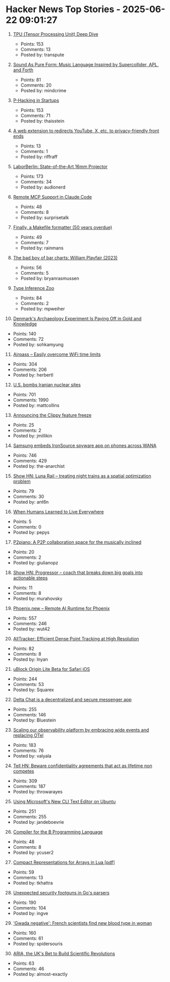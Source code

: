 # Hacker News Top Stories - 2025-06-22 09:01:27

1. [TPU (Tensor Processing Unit) Deep Dive](https://henryhmko.github.io/posts/tpu/tpu.html)
   - Points: 153
   - Comments: 13
   - Posted by: transpute

2. [Sound As Pure Form: Music Language Inspired by Supercollider, APL, and Forth](https://github.com/lfnoise/sapf)
   - Points: 81
   - Comments: 20
   - Posted by: mindcrime

3. [P-Hacking in Startups](https://briefer.cloud/blog/posts/p-hacking/)
   - Points: 153
   - Comments: 71
   - Posted by: thaisstein

4. [A web extension to redirects YouTube, X, etc. to privacy-friendly front ends](https://libredirect.github.io)
   - Points: 13
   - Comments: 1
   - Posted by: riffraff

5. [LaborBerlin: State-of-the-Art 16mm Projector](https://www.filmlabs.org/wiki/en/meetings_projects/spectral/laborberlin16mmprojector/start)
   - Points: 173
   - Comments: 34
   - Posted by: audionerd

6. [Remote MCP Support in Claude Code](https://www.anthropic.com/news/claude-code-remote-mcp?campaignId=13926158&source=i_email&medium=email&content=Oct2024AnalysisTool&messageTypeId=140367)
   - Points: 48
   - Comments: 8
   - Posted by: surprisetalk

7. [Finally, a Makefile formatter (50 years overdue)](https://github.com/EbodShojaei/bake)
   - Points: 49
   - Comments: 7
   - Posted by: rainmans

8. [The bad boy of bar charts: William Playfair (2023)](https://blog.engora.com/2023/05/the-bad-boy-of-bar-charts-william.html)
   - Points: 56
   - Comments: 5
   - Posted by: bryanrasmussen

9. [Type Inference Zoo](https://zoo.cuichen.cc/)
   - Points: 84
   - Comments: 2
   - Posted by: mpweiher

10. [Denmark's Archaeology Experiment Is Paying Off in Gold and Knowledge](https://www.scientificamerican.com/article/denmark-let-amateurs-dig-for-treasure-and-it-paid-off/)
   - Points: 140
   - Comments: 72
   - Posted by: sohkamyung

11. [Airpass – Easily overcome WiFi time limits](https://airpass.tiagoalves.me/)
   - Points: 304
   - Comments: 206
   - Posted by: herbertl

12. [U.S. bombs Iranian nuclear sites](https://www.bbc.co.uk/news/live/ckg3rzj8emjt)
   - Points: 701
   - Comments: 1990
   - Posted by: mattcollins

13. [Announcing the Clippy feature freeze](https://blog.rust-lang.org/inside-rust/2025/06/21/announcing-the-clippy-feature-freeze/)
   - Points: 25
   - Comments: 2
   - Posted by: jmillikin

14. [Samsung embeds IronSource spyware app on phones across WANA](https://smex.org/open-letter-to-samsung-end-forced-israeli-app-installations-in-the-wana-region/)
   - Points: 746
   - Comments: 429
   - Posted by: the-anarchist

15. [Show HN: Luna Rail – treating night trains as a spatial optimization problem](https://luna-rail.com/en/home-2)
   - Points: 79
   - Comments: 30
   - Posted by: ant6n

16. [When Humans Learned to Live Everywhere](https://www.nytimes.com/2025/06/18/science/ancient-human-adaptation-environments.html)
   - Points: 5
   - Comments: 0
   - Posted by: pepys

17. [P2piano: A P2P collaboration space for the musically inclined](https://p2piano.com/)
   - Points: 20
   - Comments: 2
   - Posted by: giulianopz

18. [Show HN: Progressor – coach that breaks down big goals into actionable steps](https://progressor.me/)
   - Points: 11
   - Comments: 8
   - Posted by: murahovsky

19. [Phoenix.new – Remote AI Runtime for Phoenix](https://fly.io/blog/phoenix-new-the-remote-ai-runtime/)
   - Points: 557
   - Comments: 246
   - Posted by: wut42

20. [AllTracker: Efficient Dense Point Tracking at High Resolution](https://alltracker.github.io/)
   - Points: 82
   - Comments: 8
   - Posted by: lnyan

21. [uBlock Origin Lite Beta for Safari iOS](https://testflight.apple.com/join/JjTcThrV)
   - Points: 244
   - Comments: 53
   - Posted by: Squarex

22. [Delta Chat is a decentralized and secure messenger app](https://delta.chat/en/)
   - Points: 255
   - Comments: 146
   - Posted by: Bluestein

23. [Scaling our observability platform by embracing wide events and replacing OTel](https://clickhouse.com/blog/scaling-observability-beyond-100pb-wide-events-replacing-otel)
   - Points: 183
   - Comments: 76
   - Posted by: valyala

24. [Tell HN: Beware confidentiality agreements that act as lifetime non competes](undefined)
   - Points: 309
   - Comments: 187
   - Posted by: throwarayes

25. [Using Microsoft's New CLI Text Editor on Ubuntu](https://www.omgubuntu.co.uk/2025/06/microsoft-edit-text-editor-ubuntu)
   - Points: 251
   - Comments: 255
   - Posted by: jandeboevrie

26. [Compiler for the B Programming Language](https://github.com/tsoding/b)
   - Points: 48
   - Comments: 8
   - Posted by: ycuser2

27. [Compact Representations for Arrays in Lua [pdf]](https://sol.sbc.org.br/index.php/sblp/article/view/30252/30059)
   - Points: 59
   - Comments: 13
   - Posted by: tkhattra

28. [Unexpected security footguns in Go's parsers](https://blog.trailofbits.com/2025/06/17/unexpected-security-footguns-in-gos-parsers/)
   - Points: 190
   - Comments: 104
   - Posted by: ingve

29. ['Gwada negative': French scientists find new blood type in woman](https://www.lemonde.fr/en/science/article/2025/06/21/gwada-negative-french-scientists-find-new-blood-type-in-woman_6742577_10.html)
   - Points: 160
   - Comments: 61
   - Posted by: spidersouris

30. [ARIA, the UK's Bet to Build Scientific Revolutions](https://www.asimov.press/p/aria)
   - Points: 63
   - Comments: 46
   - Posted by: almost-exactly

